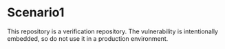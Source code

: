 # Scenario1
 This repository is a verification repository. The vulnerability is intentionally embedded, so do not use it in a production environment.
